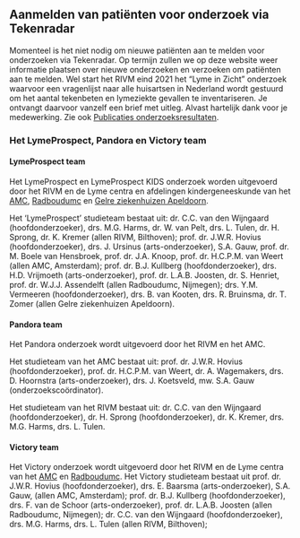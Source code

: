 ## Aanmelden van patiënten voor onderzoek via Tekenradar
Momenteel is het niet nodig om nieuwe patiënten aan te melden voor onderzoeken via Tekenradar. Op termijn zullen we op deze website weer informatie plaatsen over nieuwe onderzoeken en verzoeken om patiënten aan te melden. 
Wel start het RIVM eind 2021 het “Lyme in Zicht” onderzoek waarvoor een vragenlijst naar alle huisartsen in Nederland wordt gestuurd om het aantal tekenbeten en lymeziekte gevallen te inventariseren. Je ontvangt daarvoor vanzelf een brief met uitleg. Alvast hartelijk dank voor je medewerking.
Zie ook [Publicaties onderzoeksresultaten](/onderzoek/publicaties).

### Het LymeProspect, Pandora en Victory team

#### LymeProspect team
Het LymeProspect en LymeProspect KIDS onderzoek worden uitgevoerd door het RIVM en de Lyme centra en afdelingen kindergeneeskunde van het [AMC](/informatie/amc), [Radboudumc](/informatie/radboudumc) en [Gelre ziekenhuizen Apeldoorn](https://www.gelreziekenhuizen.nl/patient/afdelingen/lymecentrum/).

Het ‘LymeProspect’ studieteam bestaat uit: dr. C.C. van den Wijngaard (hoofdonderzoeker), drs. M.G. Harms, dr. W. van Pelt, drs. L. Tulen, dr. H. Sprong, dr. K. Kremer (allen RIVM, Bilthoven); prof. dr. J.W.R. Hovius (hoofdonderzoeker), drs. J. Ursinus (arts-onderzoeker), S.A. Gauw, prof. dr. M. Boele van Hensbroek, prof. dr. J.A. Knoop, prof. dr. H.C.P.M. van Weert (allen AMC, Amsterdam); prof. dr. B.J. Kullberg (hoofdonderzoeker), drs. H.D. Vrijmoeth (arts-onderzoeker), prof. dr. L.A.B. Joosten, dr. S. Henriet, prof. dr. W.J.J. Assendelft (allen Radboudumc, Nijmegen); drs. Y.M. Vermeeren (hoofdonderzoeker), drs. B. van Kooten, drs. R. Bruinsma, dr. T. Zomer (allen Gelre ziekenhuizen Apeldoorn). 

 
#### Pandora team
Het Pandora onderzoek wordt uitgevoerd door het RIVM en het AMC.

Het studieteam van het AMC bestaat uit: prof. dr. J.W.R. Hovius (hoofdonderzoeker), prof. dr. H.C.P.M. van Weert, dr. A. Wagemakers, drs. D. Hoornstra (arts-onderzoeker), drs. J. Koetsveld, mw. S.A. Gauw (onderzoekscoördinator).

Het studieteam van het RIVM bestaat uit: dr. C.C. van den Wijngaard (hoofdonderzoeker), dr. H. Sprong (hoofdonderzoeker), dr. K. Kremer, drs. M.G. Harms, drs. L. Tulen.

 

#### Victory team
Het Victory onderzoek wordt uitgevoerd door het RIVM en de Lyme centra van het [AMC](/informatie/amc)  en [Radboudumc](/informatie/radboudumc). Het Victory studieteam bestaat uit prof. dr. J.W.R. Hovius (hoofdonderzoeker), drs. E. Baarsma (arts-onderzoeker), S.A. Gauw, (allen AMC, Amsterdam); prof. dr. B.J. Kullberg (hoofdonderzoeker), drs. F. van de Schoor (arts-onderzoeker), prof. dr. L.A.B. Joosten (allen Radboudumc, Nijmegen); dr. C.C. van den Wijngaard (hoofdonderzoeker), drs. M.G. Harms, drs. L. Tulen (allen RIVM, Bilthoven);
